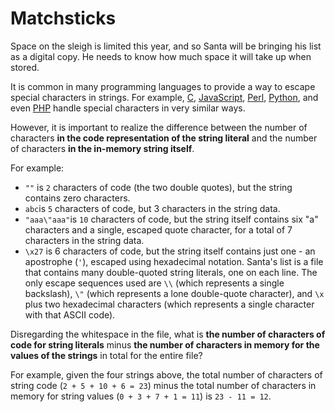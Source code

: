 # Matchsticks

Space on the sleigh is limited this year, and so Santa will be bringing his list as a digital copy. He needs to know how
much space it will take up when stored.

It is common in many programming languages to provide a way to escape special characters in strings. For
example, [C](https://en.wikipedia.org/wiki/Escape_sequences_in_C), [JavaScript](https://developer.mozilla.org/en-US/docs/Web/JavaScript/Reference/Global_Objects/String), [Perl](http://perldoc.perl.org/perlop.html#Quote-and-Quote-like-Operators), [Python](https://docs.python.org/2.0/ref/strings.html),
and even [PHP](http://php.net/manual/en/language.types.string.php#language.types.string.syntax.double) handle special
characters in very similar ways.

However, it is important to realize the difference between the number of characters **in the code representation of the
string literal** and the number of characters **in the in-memory string itself**.

For example:

- `""` is `2` characters of code (the two double quotes), but the string contains zero characters.
- `abc`is `5` characters of code, but 3 characters in the string data.
- `"aaa\"aaa"`is `10` characters of code, but the string itself contains six "a" characters and a single, escaped quote
  character, for a total of 7 characters in the string data.
- `\x27` is 6 characters of code, but the string itself contains just one - an apostrophe (`'`), escaped using
  hexadecimal
  notation.
  Santa's list is a file that contains many double-quoted string literals, one on each line. The only escape sequences
  used are `\\` (which represents a single backslash), `\"` (which represents a lone double-quote character), and `\x`
  plus two
  hexadecimal characters (which represents a single character with that ASCII code).

Disregarding the whitespace in the file, what is **the number of characters of code for string literals** minus **the
number
of characters in memory for the values of the strings** in total for the entire file?

For example, given the four strings above, the total number of characters of string code (`2 + 5 + 10 + 6 = 23`) minus
the
total number of characters in memory for string values (`0 + 3 + 7 + 1 = 11`) is `23 - 11 = 12`.
